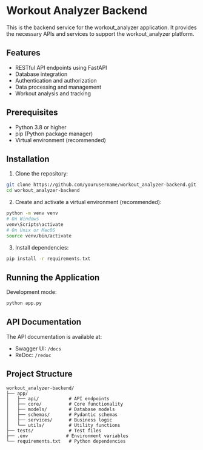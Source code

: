 # Workout Analyzer Backend

This is the backend service for the workout_analyzer application. It provides the necessary APIs and services to support the workout_analyzer platform.

## Features

- RESTful API endpoints using FastAPI
- Database integration
- Authentication and authorization
- Data processing and management
- Workout analysis and tracking

## Prerequisites

- Python 3.8 or higher
- pip (Python package manager)
- Virtual environment (recommended)

## Installation

1. Clone the repository:
```bash
git clone https://github.com/yourusername/workout_analyzer-backend.git
cd workout_analyzer-backend
```

2. Create and activate a virtual environment (recommended):
```bash
python -m venv venv
# On Windows
venv\Scripts\activate
# On Unix or MacOS
source venv/bin/activate
```

3. Install dependencies:
```bash
pip install -r requirements.txt
```

## Running the Application

Development mode:
```bash
python app.py
```

## API Documentation

The API documentation is available at:
- Swagger UI: `/docs`
- ReDoc: `/redoc`

## Project Structure

```
workout_analyzer-backend/
├── app/
│   ├── api/           # API endpoints
│   ├── core/          # Core functionality
│   ├── models/        # Database models
│   ├── schemas/       # Pydantic schemas
│   ├── services/      # Business logic
│   └── utils/         # Utility functions
├── tests/             # Test files
├── .env              # Environment variables
└── requirements.txt   # Python dependencies
```